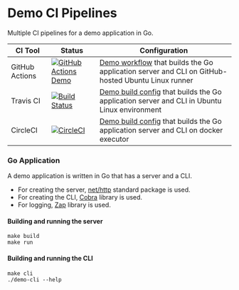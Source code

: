 # Demo CI Pipelines
Multiple CI pipelines for a demo application in Go.

| CI Tool        | Status                                                                                                                                                                                         | Configuration                                                                                               |
|----------------|------------------------------------------------------------------------------------------------------------------------------------------------------------------------------------------------|-------------------------------------------------------------------------------------------------------------|
| GitHub Actions | [![GitHub Actions Demo](https://github.com/PhilomathesInc/demo-ci-pipelines/actions/workflows/github-actions-demo.yml/badge.svg)](https://github.com/PhilomathesInc/demo-ci-pipelines/actions) | [Demo workflow](./github/workflows/github-actions-demo.yaml) that builds the Go application server and CLI on GitHub-hosted Ubuntu Linux runner  |
| Travis CI      | [![Build Status](https://app.travis-ci.com/PhilomathesInc/demo-ci-pipelines.svg?branch=main)](https://app.travis-ci.com/PhilomathesInc/demo-ci-pipelines)                                      | [Demo build config](./travis.yml) that builds the Go application server and CLI in Ubuntu Linux environment        |
| CircleCI       | [![CircleCI](https://circleci.com/gh/PhilomathesInc/demo-ci-pipelines.svg?style=svg)](https://app.circleci.com/pipelines/github/PhilomathesInc/demo-ci-pipelines)                              | [Demo build config](./circleci/config.yml) that builds the Go application server and CLI on docker executor |

### Go Application
A demo application is written in Go that has a server and a CLI.
- For creating the server, [net/http](https://golang.org/pkg/net/http) standard package is used.
- For creating the CLI, [Cobra](https://github.com/spf13/cobra) library is used.
- For logging, [Zap](https://github.com/uber-go/zap) library is used.

#### Building and running the server
```
make build
make run
```

#### Building and running the CLI
```
make cli
./demo-cli --help
```
